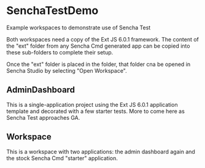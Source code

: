 # SenchaTestDemo
Example workspaces to demonstrate use of Sencha Test

Both workspaces need a copy of the Ext JS 6.0.1 framework. The content of the "ext" folder
from any Sencha Cmd generated app can be copied into these sub-folders to complete their
setup.

Once the "ext" folder is placed in the folder, that folder cna be opened in Sencha Studio
by selecting "Open Workspace".

## AdminDashboard
This is a single-application project using the Ext JS 6.0.1 application template and
decorated with a few starter tests. More to come here as Sencha Test approaches GA.

## Workspace
This is a workspace with two applications: the admin dashboard again and the stock
Sencha Cmd "starter" application.
